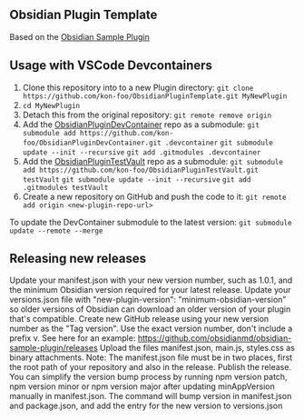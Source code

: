 ## Obsidian Plugin Template
Based on the [Obsidian Sample Plugin](https://github.com/obsidianmd/obsidian-sample-plugin)

## Usage with VSCode Devcontainers
1. Clone this repository into to a new Plugin directory:
`git clone https://github.com/kon-foo/ObsidianPluginTemplate.git MyNewPlugin`
2. `cd MyNewPlugin`
3. Detach this from the original repository:
`git remote remove origin`
4. Add the [ObsidianPluginDevContainer](https://github.com/kon-foo/ObsidianPluginDevContainer) repo as a submodule:
`git submodule add https://github.com/kon-foo/ObsidianPluginDevContainer.git .devcontainer`
`git submodule update --init --recursive`
`git add .gitmodules .devcontainer`
5. Add the [ObsidianPluginTestVault](https://github.com/kon-foo/ObsidianPluginTestVault) repo as a submodule:
`git submodule add https://github.com/kon-foo/ObsidianPluginTestVault.git testVault`
`git submodule update --init --recursive`
`git add .gitmodules testVault`
6. Create a new repository on GitHub and push the code to it:
`git remote add origin <new-plugin-repo-url>`

To update the DevContainer submodule to the latest version:
`git submodule update --remote --merge`


## Releasing new releases
Update your manifest.json with your new version number, such as 1.0.1, and the minimum Obsidian version required for your latest release.
Update your versions.json file with "new-plugin-version": "minimum-obsidian-version" so older versions of Obsidian can download an older version of your plugin that's compatible.
Create new GitHub release using your new version number as the "Tag version". Use the exact version number, don't include a prefix v. See here for an example: https://github.com/obsidianmd/obsidian-sample-plugin/releases
Upload the files manifest.json, main.js, styles.css as binary attachments. Note: The manifest.json file must be in two places, first the root path of your repository and also in the release.
Publish the release.
You can simplify the version bump process by running npm version patch, npm version minor or npm version major after updating minAppVersion manually in manifest.json. The command will bump version in manifest.json and package.json, and add the entry for the new version to versions.json